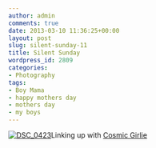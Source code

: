 ```yaml
---
author: admin
comments: true
date: 2013-03-10 11:36:25+00:00
layout: post
slug: silent-sunday-11
title: Silent Sunday
wordpress_id: 2809
categories:
- Photography
tags:
- Boy Mama
- happy mothers day
- mothers day
- my boys
---
```


[![DSC_0423](http://www.outmumbered.com/wp-content/uploads/2013/03/DSC_0423-1024x680.jpg)](http://www.outmumbered.com/wp-content/uploads/2013/03/DSC_0423.jpg)Linking up with [Cosmic Girlie](http://www.cosmicgirlie.com/2013/03/10/silent-sunday-2/)



